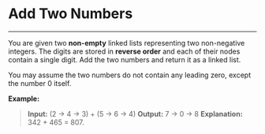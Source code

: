 # Add Two Numbers
___
You are given two **non-empty** linked lists representing two non-negative integers. The digits are stored in **reverse order** and each of their nodes contain a single digit. Add the two numbers and return it as a linked list.

You may assume the two numbers do not contain any leading zero, except the number 0 itself.

**Example:**

>**Input:** (2 -> 4 -> 3) + (5 -> 6 -> 4)
>**Output:** 7 -> 0 -> 8
>**Explanation:** 342 + 465 = 807.